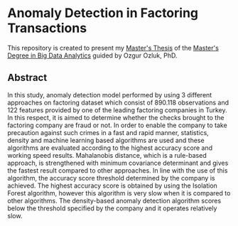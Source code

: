 # Anomaly Detection in Factoring Transactions

This repository is created to present my [Master's Thesis](https://github.com/acarkerim/Anomaly-Detection/blob/master/AnomalyDetectionProject.pdf) of the [Master's Degree in Big Data Analytics](https://bda.mef.edu.tr/en#gsc.tab=0) guided by Ozgur Ozluk, PhD.


## Abstract

In this study, anomaly detection model performed by using 3 different approaches on factoring dataset which consist of 890.118 observations and 122 features provided by one of the leading factoring companies in Turkey. In this respect, it is aimed to determine whether the checks brought to the factoring company are fraud or not. In order to enable the company to take precaution against such crimes in a fast and rapid manner, statistics, density and machine learning based algorithms are used and these algorithms are evaluated according to the highest accuracy score and working speed results. Mahalanobis distance, which is a rule-based approach, is strengthened with minimum covariance determinant and gives the fastest result compared to other approaches. In line with the use of this algorithm, the accuracy score threshold determined by the company is achieved. The highest accuracy score is obtained by using the Isolation Forest algorithm, however this algorithm is very slow when it is compared to other algorithms. The density-based anomaly detection algorithm scores below the threshold specified by the company and it operates relatively slow.
